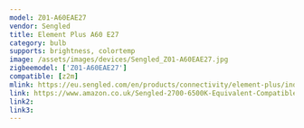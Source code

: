 ```yaml
---
model: Z01-A60EAE27
vendor: Sengled
title: Element Plus A60 E27
category: bulb
supports: brightness, colortemp
image: /assets/images/devices/Sengled_Z01-A60EAE27.jpg
zigbeemodel: ['Z01-A60EAE27']
compatible: [z2m]
mlink: https://eu.sengled.com/en/products/connectivity/element-plus/index.html
link: https://www.amazon.co.uk/Sengled-2700-6500K-Equivalent-Compatible-Assistant/dp/B07F6VGTR9
link2: 
link3: 
---
```


